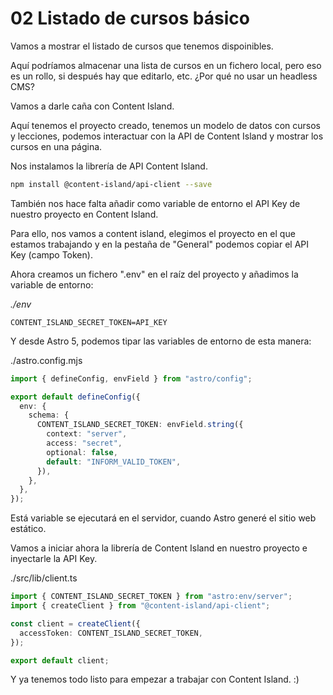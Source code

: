 # 02 Listado de cursos básico

Vamos a mostrar el listado de cursos que tenemos dispoinibles.

Aquí podríamos almacenar una lista de cursos en un fichero local, pero eso es un rollo, si después hay que editarlo, etc. ¿Por qué no usar un headless CMS?

Vamos a darle caña con Content Island.

Aquí tenemos el proyecto creado, tenemos un modelo de datos con cursos y lecciones, podemos interactuar con la API de Content Island y mostrar los cursos en una página.

Nos instalamos la librería de API Content Island.

```bash
npm install @content-island/api-client --save
```

También nos hace falta añadir como variable de entorno el API Key de nuestro proyecto en Content Island.

Para ello, nos vamos a content island, elegimos el proyecto en el que estamos trabajando y en la pestaña de "General" podemos copiar el API Key (campo Token).

Ahora creamos un fichero ".env" en el raíz del proyecto y añadimos la variable de entorno:

_./env_

```env
CONTENT_ISLAND_SECRET_TOKEN=API_KEY
```

Y desde Astro 5, podemos tipar las variables de entorno de esta manera:

./astro.config.mjs

```ts
import { defineConfig, envField } from "astro/config";

export default defineConfig({
  env: {
    schema: {
      CONTENT_ISLAND_SECRET_TOKEN: envField.string({
        context: "server",
        access: "secret",
        optional: false,
        default: "INFORM_VALID_TOKEN",
      }),
    },
  },
});
```

Está variable se ejecutará en el servidor, cuando Astro generé el sitio web estático.

Vamos a iniciar ahora la librería de Content Island en nuestro proyecto e inyectarle la API Key.

./src/lib/client.ts

```ts
import { CONTENT_ISLAND_SECRET_TOKEN } from "astro:env/server";
import { createClient } from "@content-island/api-client";

const client = createClient({
  accessToken: CONTENT_ISLAND_SECRET_TOKEN,
});

export default client;
```

Y ya tenemos todo listo para empezar a trabajar con Content Island. :)
